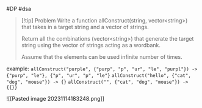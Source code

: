 #DP #dsa 

>[!tip] Problem
>Write a function allConstruct(string, vector\<string>) that takes in a target string and a vector of strings.
>
>Return all the combinations (vector\<string>) that generate the target string using the vector of strings acting as a wordbank.
>
>Assume that the elements can be used infinite number of times.

example:
	`allConstruct("purple", {"purp", "p", "ur", "le", "purpl"}) -> {"purp", "le"}, {"p", "ur", "p", "le"}`
	`allConstruct("hello", {"cat", "dog", "mouse"}) -> {}`
	`allConstruct("", {"cat", "dog", "mouse"}) -> {{}}`


![[Pasted image 20231114183248.png]]

